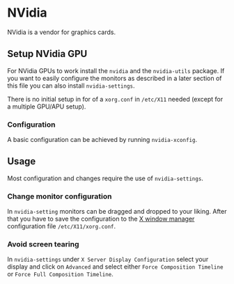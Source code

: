 # NVidia

NVidia is a vendor for graphics cards.

## Setup NVidia GPU

For NVidia GPUs to work install the `nvidia` and the `nvidia-utils` package.
If you want to easily configure the monitors as described in a later section of
this file you can also install `nvidia-settings`.

There is no initial setup in for of a `xorg.conf` in `/etc/X11` needed
(except for a multiple GPU/APU setup).

### Configuration

A basic configuration can be achieved by running `nvidia-xconfig`.

## Usage

Most configuration and changes require the use of `nvidia-settings`.

### Change monitor configuration

In `nvidia-setting` monitors can be dragged and dropped to your liking.
After that you have to save the configuration to the
[X window manager](./x_window_system.md) configuration file
`/etc/X11/xorg.conf`.

### Avoid screen tearing

In `nvidia-settings` under
`X Server Display Configuration` select your display and click on `Advanced`
and select either `Force Composition Timeline` or
`Force Full Composition Timeline`.
